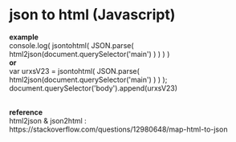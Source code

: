 # json to html (Javascript)

<b>example</b> <br>
console.log( jsontohtml( JSON.parse( html2json(document.querySelector('main') ) ) ) ) <br>
<b>or</b><br>
var urxsV23 = jsontohtml( JSON.parse( html2json(document.querySelector('main') ) ) ); <br>
document.querySelector('body').append(urxsV23) <br>

<br>
<b>reference</b> <br>
html2json & json2html : https://stackoverflow.com/questions/12980648/map-html-to-json 
